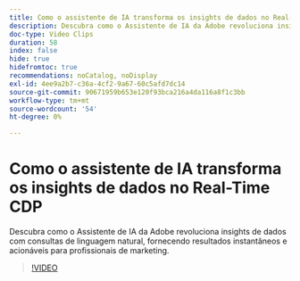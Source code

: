 ```yaml
---
title: Como o assistente de IA transforma os insights de dados no Real-Time CDP
description: Descubra como o Assistente de IA da Adobe revoluciona insights de dados com consultas de linguagem natural, fornecendo resultados instantâneos e acionáveis para profissionais de marketing.
doc-type: Video Clips
duration: 58
index: false
hide: true
hidefromtoc: true
recommendations: noCatalog, noDisplay
exl-id: 4ee9a2b7-c36a-4cf2-9a67-60c5afd7dc14
source-git-commit: 90671959b653e120f93bca216a4da116a8f1c3bb
workflow-type: tm+mt
source-wordcount: '54'
ht-degree: 0%

---
```


# Como o assistente de IA transforma os insights de dados no Real-Time CDP

Descubra como o Assistente de IA da Adobe revoluciona insights de dados com consultas de linguagem natural, fornecendo resultados instantâneos e acionáveis para profissionais de marketing.

<!-- 62_S653_3442539_57_how-ai-assistant-transforms-data-insights-in-realtime-cdp -->
>[!VIDEO](https://video.tv.adobe.com/v/3458199/?learn=on&enablevpops=true)
